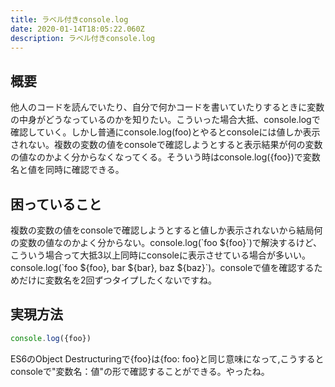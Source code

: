 ```yaml
---
title: ラベル付きconsole.log
date: 2020-01-14T18:05:22.060Z
description: ラベル付きconsole.log
---
```

## 概要

他人のコードを読んでいたり、自分で何かコードを書いていたりするときに変数の中身がどうなっているのかを知りたい。こういった場合大抵、console.logで確認していく。しかし普通にconsole.log(foo)とやるとconsoleには値しか表示されない。複数の変数の値をconsoleで確認しようとすると表示結果が何の変数の値なのかよく分からなくなってくる。そういう時はconsole.log({foo})で変数名と値を同時に確認できる。

## 困っていること

複数の変数の値をconsoleで確認しようとすると値しか表示されないから結局何の変数の値なのかよく分からない。console.log(\`foo ${foo}\`)で解決するけど、こういう場合って大抵3以上同時にconsoleに表示させている場合が多いい。console.log(\`foo ${foo}, bar ${bar}, baz ${baz}\`)。consoleで値を確認するためだけに変数名を2回ずつタイプしたくないですね。

## 実現方法

```javascript
console.log({foo})
```

ES6のObject Destructuringで{foo}は{foo: foo}と同じ意味になって,こうするとconsoleで"変数名：値"の形で確認することができる。やったね。
